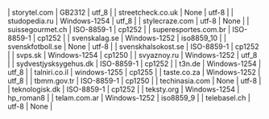 | storytel.com | GB2312 | utf_8 |
| streetcheck.co.uk | None | utf-8 |
| studopedia.ru | Windows-1254 | utf_8 |
| stylecraze.com | utf-8 | None |
| suissegourmet.ch | ISO-8859-1 | cp1252 |
| superesportes.com.br | ISO-8859-1 | cp1252 |
| svenskalag.se | Windows-1252 | iso8859_10 |
| svenskfotboll.se | None | utf-8 |
| svenskhalsokost.se | ISO-8859-1 | cp1252 |
| svps.sk | Windows-1254 | cp1250 |
| svyaznoy.ru | Windows-1252 | utf_8 |
| sydvestjysksygehus.dk | ISO-8859-1 | cp1252 |
| t3n.de | Windows-1254 | utf_8 |
| talniri.co.il | windows-1255 | cp1255 |
| taste.co.za | Windows-1252 | utf_8 |
| tbmm.gov.tr | ISO-8859-1 | cp1250 |
| techinasia.com | None | utf-8 |
| teknologisk.dk | ISO-8859-1 | cp1252 |
| teksty.org | Windows-1254 | hp_roman8 |
| telam.com.ar | Windows-1252 | iso8859_9 |
| telebasel.ch | utf-8 | None |
